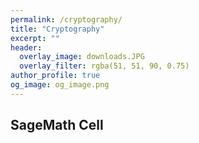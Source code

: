 ```yaml
---
permalink: /cryptography/
title: "Cryptography"
excerpt: ""
header:
  overlay_image: downloads.JPG
  overlay_filter: rgba(51, 51, 90, 0.75)
author_profile: true
og_image: og_image.png
---
```

## SageMath Cell
<script src="https://sagecell.sagemath.org/static/embedded_sagecell.js"></script>
<script>sagecell.makeSagecell({"inputLocation": ".sage"});</script>
<link rel="stylesheet" type="text/css" href="https://sagecell.sagemath.org/static/sagecell_embed.css">
<div class="sage">
  <script type="text/x-sage">for i in range(26):
    x = (2 * i) % 26
    print(x)
  </script>
</div>